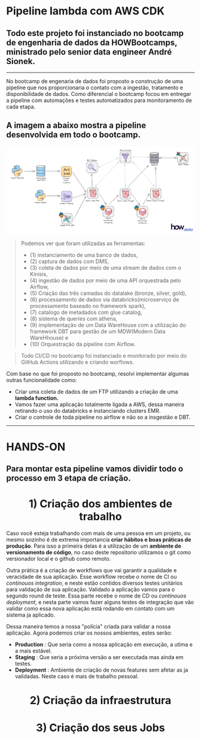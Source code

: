 # Pipeline lambda com AWS CDK

Todo este projeto foi instanciado no bootcamp de engenharia de dados da HOWBootcamps, ministrado pelo senior data engineer André Sionek.
--

---
No bootcamp de engenaria de dados foi proposto a construção de uma pipeline que nos proporcionaria o contato com a ingestão, tratamento e disponibilidade de dados. Como diferencial o bootcamp focou em entregar a pipeline com automações e testes automatizados para monitoramento de cada etapa.

 A imagem a abaixo mostra a pipeline desenvolvida em todo o bootcamp.
 --

<center><img src='img/arquitetura_sionek.png'></center>

> Podemos ver que foram utilizadas as ferramentas:
> * (1) instanciamento de uma banco de dados, 
> * (2) captura de dados com DMS, 
> * (3) coleta de dados por meio de uma stream de dados com o Kinisis, 
> * (4) ingestão de dados por meio de uma API orquestrada pelo Airflow, 
> * (5) Criação das três camadas do datalake (bronze, silver, gold),
> * (6) processamento de dados via databricks(microserviço de processamento baseado no framework spark), 
> * (7) catalogo de metadados com glue catalog, 
> * (8) sistema de queries com athena, 
> * (9) implementação de um Data WareHouse com a utilização do framework DBT para gestão de um MDW(Modern Data WareHhouse) e 
> * (10) Orquestração da pipeline com Airflow.

> Todo CI/CD no bootcamp foi instanciado e monitorado por meio do GitHub Actions utilizando e criando worflows.

Com base no que foi proposto no bootcamp, resolvi implementar algumas outras funcionalidade como:

* Criar uma coleta de dados de um FTP utilizando a criação de uma **lambda function.**
* Vamos fazer uma aplicação totalmente ligada a AWS, dessa maneira retirando o uso do databricks e instanciando clusters EMR.
* Criar o controle de toda pipeline no airflow e não so a insgestão e DBT.


---
# **HANDS-ON**

Para montar esta pipeline vamos dividir todo o processo em 3 etapa de criação.
--


<h1 align="center">
     1) Criação dos ambientes de trabalho
</h1>

Caso você esteja trabalhando com mais de uma pessoa em um projeto, ou mesmo sozinho é de extrema importancia **criar hábitos e boas práticas de produção**. Para isso a primeira delas é a utilização de um **ambiente de versionamento de código**, no caso deste repositorio utilizamos o git como versionador local e o github como remoto.

Outra prática é a criação de workflows que vai garantir a qualidade e veracidade de sua aplicação. Esse workflow recebe o nome de CI ou *continouos integration*, e neste estão contidos diversos testes unitários para validação de sua aplicação. Validado a aplicação vamos para o segundo round de teste. Essa parte recebe o nome de CD ou *continouos deployment*, e nesta parte vamos fazer  alguns testes de integração que vão validar como essa nova aplicação está rodando em contato com um sistema ja aplicado.

Dessa maneira temos a nossa "polícia" criada para validar a nossa aplicação. Agora podemos criar os nossos ambientes, estes serão:
* **Production** : Que seria como a nossa aplicação em execução, a utima e a mais estável.
* **Staging** : Que seria a próxima versão a ser executada mas ainda em testes.
* **Deployment** : Ambiente de criação de novas features sem afetar as ja validadas. Neste caso é mais de trabalho pessoal.

<h1 align="center">
  2) Criação da infraestrutura
</h1>



<h1 align="center">
    3) Criação dos seus Jobs
</h1>



